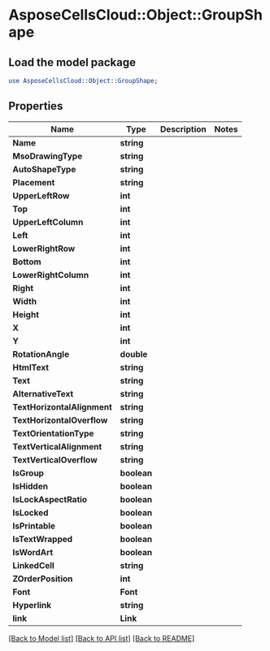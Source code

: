 # AsposeCellsCloud::Object::GroupShape 

## Load the model package
```perl
use AsposeCellsCloud::Object::GroupShape;
```

## Properties
Name | Type | Description | Notes
------------ | ------------- | ------------- | -------------
**Name** | **string** |  |
**MsoDrawingType** | **string** |  |
**AutoShapeType** | **string** |  |
**Placement** | **string** |  |
**UpperLeftRow** | **int** |  |
**Top** | **int** |  |
**UpperLeftColumn** | **int** |  |
**Left** | **int** |  |
**LowerRightRow** | **int** |  |
**Bottom** | **int** |  |
**LowerRightColumn** | **int** |  |
**Right** | **int** |  |
**Width** | **int** |  |
**Height** | **int** |  |
**X** | **int** |  |
**Y** | **int** |  |
**RotationAngle** | **double** |  |
**HtmlText** | **string** |  |
**Text** | **string** |  |
**AlternativeText** | **string** |  |
**TextHorizontalAlignment** | **string** |  |
**TextHorizontalOverflow** | **string** |  |
**TextOrientationType** | **string** |  |
**TextVerticalAlignment** | **string** |  |
**TextVerticalOverflow** | **string** |  |
**IsGroup** | **boolean** |  |
**IsHidden** | **boolean** |  |
**IsLockAspectRatio** | **boolean** |  |
**IsLocked** | **boolean** |  |
**IsPrintable** | **boolean** |  |
**IsTextWrapped** | **boolean** |  |
**IsWordArt** | **boolean** |  |
**LinkedCell** | **string** |  |
**ZOrderPosition** | **int** |  |
**Font** | **Font** |  |
**Hyperlink** | **string** |  |
**link** | **Link** |  |  

[[Back to Model list]](../README.md#documentation-for-models) [[Back to API list]](../README.md#documentation-for-api-endpoints) [[Back to README]](../README.md)

